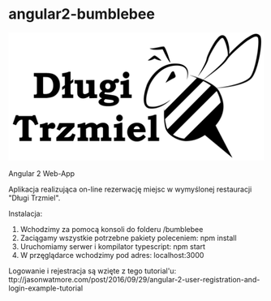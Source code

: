 # angular2-bumblebee

![alt tag](https://raw.githubusercontent.com/Amorfnyj/bumblebee/master/app/trzmiel-login.png)

Angular 2 Web-App

Aplikacja realizująca on-line rezerwację miejsc w wymyślonej restauracji "Długi Trzmiel".

Instalacja:

1. Wchodzimy za pomocą konsoli do folderu /bumblebee
2. Zaciągamy wszystkie potrzebne pakiety poleceniem:
    npm install
3. Uruchomiamy serwer i kompilator typescript:
    npm start
4. W przęglądarce wchodzimy pod adres:
    localhost:3000
    
Logowanie i rejestracja są wzięte z tego tutorial'u:
ttp://jasonwatmore.com/post/2016/09/29/angular-2-user-registration-and-login-example-tutorial
